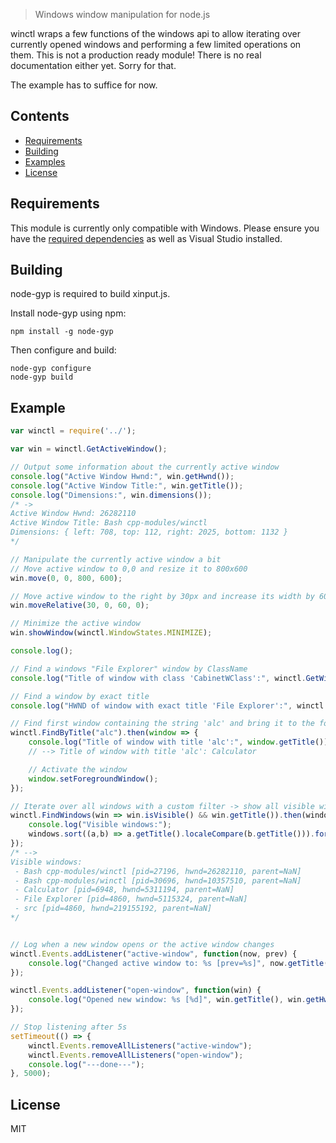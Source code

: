 > Windows window manipulation for node.js

winctl wraps a few functions of the windows api to allow iterating over currently opened windows and performing a few limited operations on them. This is not a production ready module! There is no real documentation either yet. Sorry for that.

The example has to suffice for now.

## Contents

- [Requirements](#requirements)
- [Building](#building)
- [Examples](#examples)
- [License](#license)

## Requirements

This module is currently only compatible with Windows. Please ensure you have the [required dependencies](https://github.com/nodejs/node-gyp#installation) as well as Visual Studio installed.

## Building

node-gyp is required to build xinput.js.

Install node-gyp using npm:

```
npm install -g node-gyp
```

Then configure and build:

```
node-gyp configure
node-gyp build
```

## Example

```JavaScript
var winctl = require('../');

var win = winctl.GetActiveWindow();

// Output some information about the currently active window
console.log("Active Window Hwnd:", win.getHwnd());
console.log("Active Window Title:", win.getTitle());
console.log("Dimensions:", win.dimensions());
/* ->
Active Window Hwnd: 26282110
Active Window Title: Bash cpp-modules/winctl
Dimensions: { left: 708, top: 112, right: 2025, bottom: 1132 }
*/

// Manipulate the currently active window a bit
// Move active window to 0,0 and resize it to 800x600
win.move(0, 0, 800, 600);

// Move active window to the right by 30px and increase its width by 60px
win.moveRelative(30, 0, 60, 0);

// Minimize the active window
win.showWindow(winctl.WindowStates.MINIMIZE);

console.log();

// Find a windows "File Explorer" window by ClassName
console.log("Title of window with class 'CabinetWClass':", winctl.GetWindowByClassName("CabinetWClass").getTitle());

// Find a window by exact title
console.log("HWND of window with exact title 'File Explorer':", winctl.GetWindowByTitleExact("File Explorer").getHwnd());

// Find first window containing the string 'alc' and bring it to the foreground
winctl.FindByTitle("alc").then(window => {
	console.log("Title of window with title 'alc':", window.getTitle());
	// --> Title of window with title 'alc': Calculator

	// Activate the window
	window.setForegroundWindow();
});

// Iterate over all windows with a custom filter -> show all visible windows
winctl.FindWindows(win => win.isVisible() && win.getTitle()).then(windows => {
	console.log("Visible windows:");
	windows.sort((a,b) => a.getTitle().localeCompare(b.getTitle())).forEach(window => console.log(" - %s [pid=%d, hwnd=%d, parent=%d]", window.getTitle(), window.getPid(), window.getHwnd(), window.getParent()));
});
/* -->
Visible windows:
 - Bash cpp-modules/winctl [pid=27196, hwnd=26282110, parent=NaN]
 - Bash cpp-modules/winctl [pid=30696, hwnd=10357510, parent=NaN]
 - Calculator [pid=6948, hwnd=5311194, parent=NaN]
 - File Explorer [pid=4860, hwnd=5115324, parent=NaN]
 - src [pid=4860, hwnd=219155192, parent=NaN]
*/


// Log when a new window opens or the active window changes
winctl.Events.addListener("active-window", function(now, prev) {
	console.log("Changed active window to: %s [prev=%s]", now.getTitle(), prev.getTitle());
});

winctl.Events.addListener("open-window", function(win) {
	console.log("Opened new window: %s [%d]", win.getTitle(), win.getHwnd());
});

// Stop listening after 5s
setTimeout(() => {
	winctl.Events.removeAllListeners("active-window");
	winctl.Events.removeAllListeners("open-window");
	console.log("---done---");
}, 5000);
```

## License

MIT